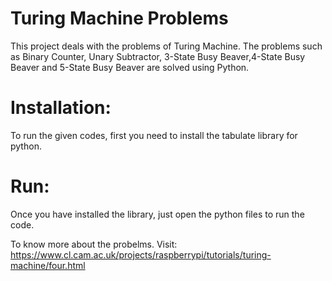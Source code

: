 # Turing Machine Problems
This project deals with the problems of Turing Machine. The problems such as Binary Counter, Unary Subtractor, 3-State Busy Beaver,4-State Busy Beaver and 5-State Busy Beaver are solved using Python.

# Installation:
To run the given codes, first you need to install the tabulate library for python.

# Run:
Once you have installed the library, just open the python files to run the code.

To know more about the probelms. Visit: https://www.cl.cam.ac.uk/projects/raspberrypi/tutorials/turing-machine/four.html

